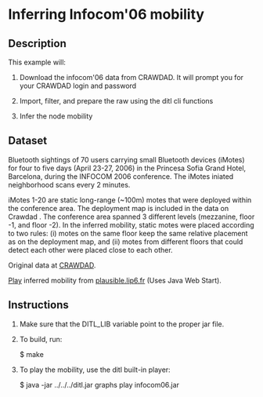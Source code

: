Inferring Infocom'06 mobility
=============================

Description
-----------

This example will: 

1. Download the infocom'06 data from CRAWDAD. It will prompt you for
your CRAWDAD login and password

2. Import, filter, and prepare the raw using the ditl cli functions

3. Infer the node mobility


Dataset
-------

Bluetooth sightings of 70 users carrying small Bluetooth devices
(iMotes) for four to five days (April 23-27, 2006) in the Princesa
Sofia Grand Hotel, Barcelona, during the INFOCOM 2006 conference. The
iMotes iniated neighborhood scans every 2 minutes.

iMotes 1-20 are static long-range (~100m) motes that were deployed
within the conference area. The deployment map is included in the data
on Crawdad . The conference area spanned 3 different levels
(mezzanine, floor -1, and floor -2). In the inferred mobility, static
motes were placed according to two rules: (i) motes on the same floor
keep the same relative placement as on the deployment map, and (ii)
motes from different floors that could detect each other were placed
close to each other.

Original data at [CRAWDAD](http://crawdad.cs.dartmouth.edu/cambridge/haggle).

[Play](http://plausible.lip6.fr/infocom06.jnlp) inferred mobility from [plausible.lip6.fr](http://plausible.lip6.fr) (Uses Java Web Start).

Instructions
------------

1. Make sure that the DITL\_LIB variable point to the proper jar file.

2. To build, run:

    $ make

3. To play the mobility, use the ditl built-in player:

    $ java -jar ../../../ditl.jar graphs play infocom06.jar